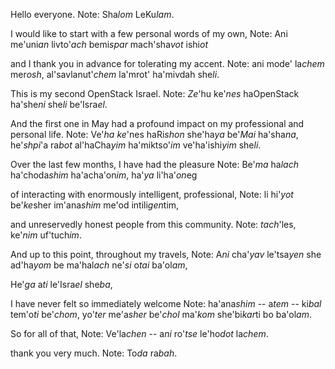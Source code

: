 Hello everyone.
Note: Sha*lom* LeKu*lam*.


I would like to start with a few personal words of my own,
Note: Ani me'uni*an* livto'*ach* bemi*spar* mach'sha*vot* ishi*ot*


and I thank you in advance for tolerating my accent.
Note: ani mode' la*chem* mer*osh*, al'savlanut'*chem* la'mrot'
ha'mivdah she*li*.


This is my second OpenStack Israel.
Note: *Ze*'hu ke'*nes* haOpenStack ha'she*ni* she*li* be'Isra*el*.


And the first one in May had a profound impact on my professional and
personal life.
Note: Ve'*ha* *ke*'nes haRi*shon* she'ha*ya* be'*Mai* ha'sha*na*,
he'*shpi*'a ra*bot* al'haCha*yim* ha'miktso'*im* ve'ha'ishi*yim* she*li*.


Over the last few months, I have had the pleasure
Note: Be'*ma* ha*lach* ha'choda*shim* ha'acha'on*im*, ha'*ya* li'ha'*on*eg


of interacting with enormously intelligent, professional,
Note: li hi'*yot* be'*ke*sher im'ana*shim* me'od intili*gen*tim,

and unreservedly honest people from this community.
Note: *tach*'les, ke'*nim* uf'tuch*im*.


And up to this point, throughout my travels,
Note: A*ni* cha'*yav* le'tsa*yen* she ad'ha*yom* be ma'hal*ach*
ne'*si* o*tai* ba'ol*am*,

He'*ga* a*ti* le'Isra*el* she*ba*,


I have never felt so immediately welcome
Note: ha'ana*shim* -- a*tem* -- ki*bal* tem'o*ti* be'*chom*, yo'*ter*
me'a*sher* be'*chol* ma'*kom* she'bi*kar*ti bo ba'ol*am*.


So for all of that,
Note: Ve'la*chen* -- a*ni* ro'*tse* le'ho*dot* la*chem*.


thank you very much.
Note: To*da* ra*bah*.
